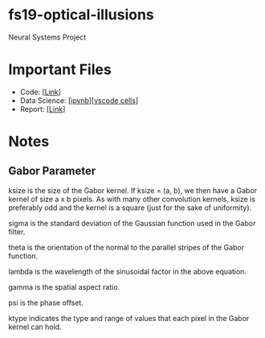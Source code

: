 # fs19-optical-illusions
Neural Systems Project

# Important Files
- Code: [[Link](illusionApp)]
- Data Science: [[ipynb](Results/Results.ipynb)][[vscode cells](Results/GeneratePlots.py)]
- Report: [[Link](Report.pdf)]

# Notes
## Gabor Parameter
ksize is the size of the Gabor kernel. If ksize = (a, b), we then have a Gabor kernel of size a x b pixels. As with many other convolution kernels, ksize is preferably odd and the kernel is a square (just for the sake of uniformity).

sigma is the standard deviation of the Gaussian function used in the Gabor filter.

theta is the orientation of the normal to the parallel stripes of the Gabor function.

lambda is the wavelength of the sinusoidal factor in the above equation.

gamma is the spatial aspect ratio.

psi is the phase offset.

ktype indicates the type and range of values that each pixel in the Gabor kernel can hold.